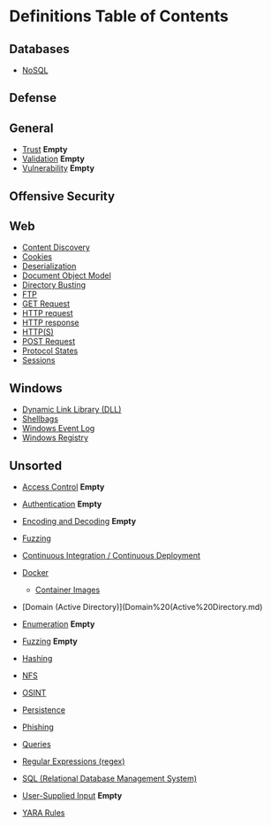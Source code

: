 # Definitions Table of Contents
## Databases
- [NoSQL](Databases/NoSQL.md)
## Defense
## General
- [Trust](General/Trust.md)  **Empty**
- [Validation](General/Validation.md)  **Empty**
- [Vulnerability](General/Vulnerability.md) **Empty**
## Offensive Security
## Web
- [Content Discovery](Web/Content%20Discovery.md)
- [Cookies](Web/Cookies.md)
- [Deserialization](Web/Deserialization.md)
- [Document Object Model](Web/Document%20Object%20Model%20(DOM).md)
- [Directory Busting](Web/Directory%20Busting.md)
- [FTP](Web/FTP.md)
- [GET Request](Web/GET%20Request.md)
- [HTTP request](Web/HTTP%20Request.md)
- [HTTP response](Web/HTTP%20Response.md)
- [HTTP(S)](Web/HTTP(S).md)
- [POST Request](Web/POST%20Request.md)
- [Protocol States](Web/Protocol%20States.md)
- [Sessions](Web/Sessions.md)

## Windows
- [Dynamic Link Library (DLL)](Windows/Dynamic%20Link%20Library%20(DLL).md)
- [Shellbags](Windows/Shellbags.md)
- [Windows Event Log](Windows/Windows%20Event%20Log.md)
- [Windows Registry](Windows/Windows%20Registry.md)

## Unsorted
- [Access Control](Web/Access%20Control.md)  **Empty**
- [Authentication](General/Authentication.md) **Empty**
- [Encoding and Decoding](General/Encoding%20and%20Decoding.md) **Empty**
- [Fuzzing](Fuzzing.md)
- [Continuous Integration / Continuous Deployment](Continuous%20Integration%20Continuous%20Delivery%20(CICD).md)
- [Docker](Docker.md)
	- [Container Images](Container%20Images.md)
- [Domain (Active Directory)](Domain%20(Active%20Directory.md)
- [Enumeration](enumeration.md) **Empty**
- [Fuzzing](Fuzzing.md) **Empty**
- [Hashing](General/Hashing.md)
- [NFS](Network%20File%20System%20(NFS).md)

- [OSINT](OSINT.md)
- [Persistence](Offensive%20Security/Persistence.md)
- [Phishing](Phishing.md)
- [Queries](General/Queries.md)
- [Regular Expressions (regex)](Regex.md)
- [SQL (Relational Database Management System)](Databases/Relational%20Database%20Management%20Systems.md)
- [User-Supplied Input](Web/User-Supplied%20Input.md) **Empty**
- [YARA Rules](Defense/YARA%20Rules.md)



